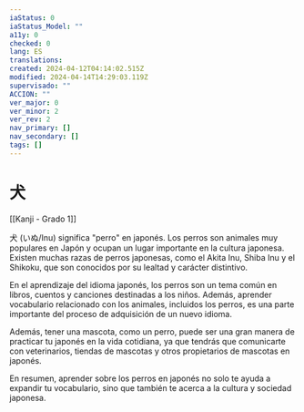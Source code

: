 ```yaml
---
iaStatus: 0
iaStatus_Model: ""
a11y: 0
checked: 0
lang: ES
translations: 
created: 2024-04-12T04:14:02.515Z
modified: 2024-04-14T14:29:03.119Z
supervisado: ""
ACCION: ""
ver_major: 0
ver_minor: 2
ver_rev: 2
nav_primary: []
nav_secondary: []
tags: []
---
```

# 犬

[[Kanji - Grado 1]]

犬 (いぬ/Inu) significa "perro" en japonés. Los perros son animales muy populares en Japón y ocupan un lugar importante en la cultura japonesa. Existen muchas razas de perros japonesas, como el Akita Inu, Shiba Inu y el Shikoku, que son conocidos por su lealtad y carácter distintivo.

En el aprendizaje del idioma japonés, los perros son un tema común en libros, cuentos y canciones destinadas a los niños. Además, aprender vocabulario relacionado con los animales, incluidos los perros, es una parte importante del proceso de adquisición de un nuevo idioma.

Además, tener una mascota, como un perro, puede ser una gran manera de practicar tu japonés en la vida cotidiana, ya que tendrás que comunicarte con veterinarios, tiendas de mascotas y otros propietarios de mascotas en japonés.

En resumen, aprender sobre los perros en japonés no solo te ayuda a expandir tu vocabulario, sino que también te acerca a la cultura y sociedad japonesa.
